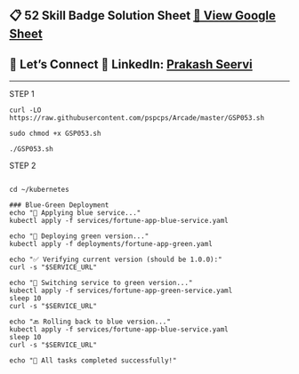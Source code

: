 
## 📋 52 Skill Badge Solution Sheet [📄 View Google Sheet](https://docs.google.com/spreadsheets/d/1UY1yh_xCRGealyBqSAejjkBSdgjqEj5M_XIQmveGJnU/edit?gid=0#gid=0)


## 🔗 Let’s Connect 👤 **LinkedIn**: [Prakash Seervi](https://www.linkedin.com/in/prakashseervi63/)


---

STEP 1

```
curl -LO https://raw.githubusercontent.com/pspcps/Arcade/master/GSP053.sh

sudo chmod +x GSP053.sh

./GSP053.sh
```


STEP 2
```

cd ~/kubernetes

### Blue-Green Deployment
echo "💙 Applying blue service..."
kubectl apply -f services/fortune-app-blue-service.yaml

echo "💚 Deploying green version..."
kubectl apply -f deployments/fortune-app-green.yaml

echo "✅ Verifying current version (should be 1.0.0):"
curl -s "$SERVICE_URL"

echo "🔁 Switching service to green version..."
kubectl apply -f services/fortune-app-green-service.yaml
sleep 10
curl -s "$SERVICE_URL"

echo "🔙 Rolling back to blue version..."
kubectl apply -f services/fortune-app-blue-service.yaml
sleep 10
curl -s "$SERVICE_URL"

echo "🎉 All tasks completed successfully!"


```
